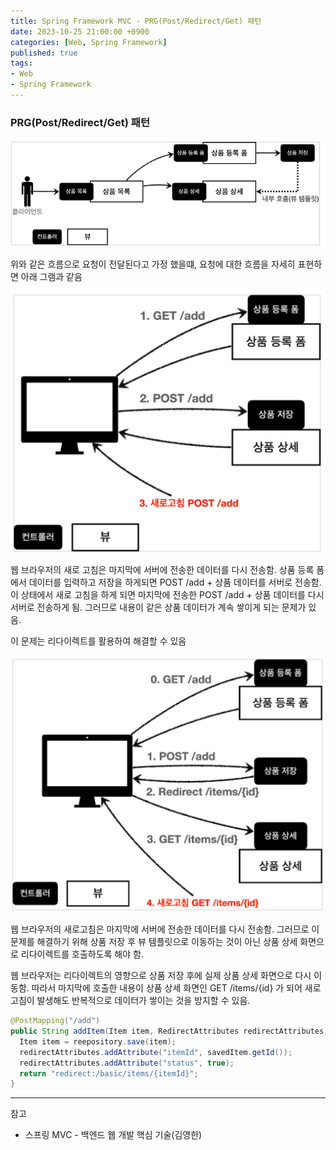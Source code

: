 ```yaml
---
title: Spring Framework MVC - PRG(Post/Redirect/Get) 패턴
date: 2023-10-25 21:00:00 +0900
categories: [Web, Spring Framework]
published: true
tags:
- Web
- Spring Framework
---
```


### PRG(Post/Redirect/Get) 패턴

![Alt text](/assets/posts/img/spring/spring_mvc_1/spring_mvc_05_01.png)

위와 같은 흐름으로 요청이 전달된다고 가정 했을떄,
요청에 대한 흐름을 자세히 표현하면 아래 그램과 같음

![Alt text](/assets/posts/img/spring/spring_mvc_1/spring_mvc_05_02.png)

웹 브라우저의 새로 고침은 마지막에 서버에 전송한 데이터를 다시 전송함.
상품 등록 폼에서 데이터를 입력하고 저장을 하게되면 POST /add + 상품 데이터를 서버로 전송함.
이 상태에서 새로 고침을 하게 되면 마지막에 전송한 POST /add + 상품 데이터를 다시 서버로 전송하게 됨.
그러므로 내용이 같은 상품 데이터가 계속 쌓이게 되는 문제가 있음.

이 문제는 리다이렉트를 활용하여 해결할 수 있음

![Alt text](/assets/posts/img/spring/spring_mvc_1/spring_mvc_05_03.png)

웹 브라우저의 새로고침은 마지막에 서버에 전송한 데이터를 다시 전송함.
그러므로 이 문제를 해결하기 위해 상품 저장 후 뷰 템플릿으로 이동하는 것이 아닌 상품 상세 화면으로 리다이렉트를 호출하도록 해야 함.

웹 브라우저는 리다이렉트의 영향으로 상품 저장 후에 실제 상품 상세 화면으로 다시 이동함.
따라서 마지막에 호출한 내용이 상품 상세 화면인 GET /items/{id} 가 되어 새로고침이 발생해도 반복적으로 데이터가 쌓이는 것을 방지할 수 있음.

```java
@PostMapping("/add")
public String addItem(Item item, RedirectAttributes redirectAttributes) {
  Item item = reepository.save(item);
  redirectAttributes.addAttribute("itemId", savedItem.getId());
  redirectAttributes.addAttribute("status", true);
  return "redirect:/basic/items/{itemId}";
}
```

---
참고 
  - 스프링 MVC - 백엔드 웹 개발 핵심 기술(김영한)
